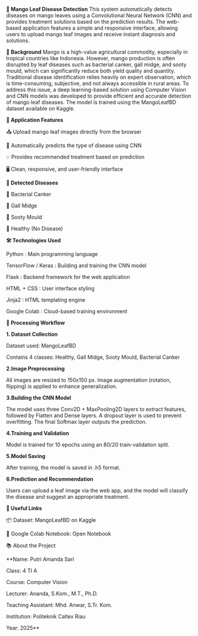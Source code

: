 **🍃 Mango Leaf Disease Detection**
This system automatically detects diseases on mango leaves using a Convolutional Neural Network (CNN) and provides treatment solutions based on the prediction results. The web-based application features a simple and responsive interface, allowing users to upload mango leaf images and receive instant diagnosis and solutions.

**📖 Background**
Mango is a high-value agricultural commodity, especially in tropical countries like Indonesia. However, mango production is often disrupted by leaf diseases such as bacterial canker, gall midge, and sooty mould, which can significantly reduce both yield quality and quantity.
Traditional disease identification relies heavily on expert observation, which is time-consuming, subjective, and not always accessible in rural areas. To address this issue, a deep learning-based solution using Computer Vision and CNN models was developed to provide efficient and accurate detection of mango leaf diseases. The model is trained using the MangoLeafBD dataset available on Kaggle.

**📸 Application Features**

📤 Upload mango leaf images directly from the browser

🧠 Automatically predicts the type of disease using CNN

💡 Provides recommended treatment based on prediction

🖥️ Clean, responsive, and user-friendly interface


**🧠 Detected Diseases**


🦠 Bacterial Canker

🐛 Gall Midge

🍄 Sooty Mould

🌿 Healthy (No Disease)

**🛠️ Technologies Used**

Python : Main programming language

TensorFlow / Keras : Building and training the CNN model

Flask	: Backend framework for the web application

HTML + CSS : User interface styling

Jinja2 : HTML templating engine

Google Colab : Cloud-based training environment

**🧪 Processing Workflow**

**1. Dataset Collection**

Dataset used: MangoLeafBD

Contains 4 classes: Healthy, Gall Midge, Sooty Mould, Bacterial Canker

**2.Image Preprocessing**

All images are resized to 150x150 px. Image augmentation (rotation, flipping) is applied to enhance generalization.

**3.Building the CNN Model**

The model uses three Conv2D + MaxPooling2D layers to extract features, followed by Flatten and Dense layers. A dropout layer is used to prevent overfitting. The final Softmax layer outputs the prediction.

**4.Training and Validation**

Model is trained for 10 epochs using an 80/20 train-validation split.

**5.Model Saving**

After training, the model is saved in .h5 format.

**6.Prediction and Recommendation**

Users can upload a leaf image via the web app, and the model will classify the disease and suggest an appropriate treatment.

**🔗 Useful Links**

📦 Dataset: MangoLeafBD on Kaggle

📓 Google Colab Notebook: Open Notebook

📚 About the Project

**Name: Putri Amanda Sari

Class: 4 TI A

Course: Computer Vision

Lecturer: Ananda, S.Kom., M.T., Ph.D.

Teaching Assistant: Mhd. Anwar, S.Tr. Kom.

Institution: Politeknik Caltex Riau

Year: 2025**

